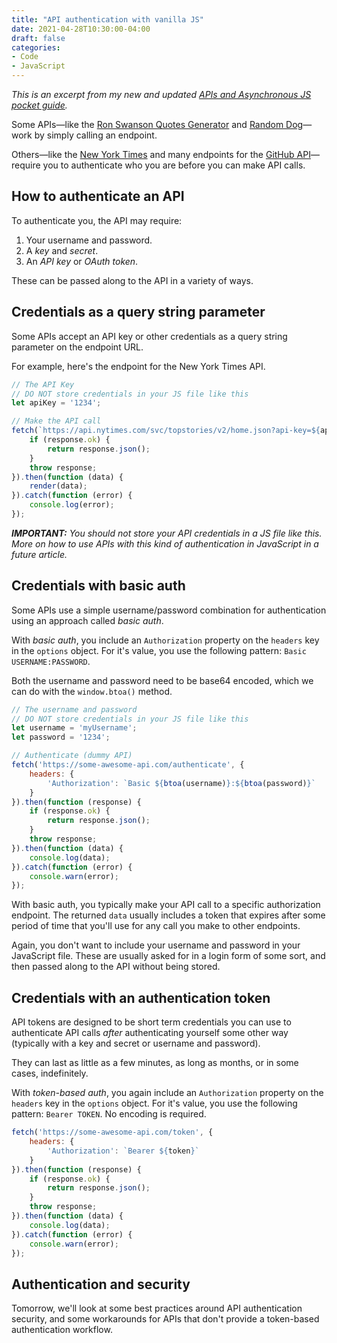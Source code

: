 ```yaml
---
title: "API authentication with vanilla JS"
date: 2021-04-28T10:30:00-04:00
draft: false
categories:
- Code
- JavaScript
---
```


_This is an excerpt from my new and updated [APIs and Asynchronous JS pocket guide](https://vanillajsguides.com/apis/)._

Some APIs&mdash;like the [Ron Swanson Quotes Generator](https://github.com/jamesseanwright/ron-swanson-quotes) and [Random Dog](https://random.dog/woof.json)&mdash;work by simply calling an endpoint.

Others&mdash;like the [New York Times](https://developer.nytimes.com/) and many endpoints for the [GitHub API](https://developer.github.com/v3/#authentication)&mdash;require you to authenticate who you are before you can make API calls.

## How to authenticate an API

To authenticate you, the API may require:

1. Your username and password.
2. A *key* and *secret*.
3. An *API key* or *OAuth token*.

These can be passed along to the API in a variety of ways.

## Credentials as a query string parameter

Some APIs accept an API key or other credentials as a query string parameter on the endpoint URL.

For example, here's the endpoint for the New York Times API.

```javascript
// The API Key
// DO NOT store credentials in your JS file like this
let apiKey = '1234';

// Make the API call
fetch(`https://api.nytimes.com/svc/topstories/v2/home.json?api-key=${apiKey}`).then(function (response) {
	if (response.ok) {
		return response.json();
	}
	throw response;
}).then(function (data) {
	render(data);
}).catch(function (error) {
	console.log(error);
});
```

_**IMPORTANT:** You should not store your API credentials in a JS file like this. More on how to use APIs with this kind of authentication in JavaScript in a future article._

## Credentials with basic auth

Some APIs use a simple username/password combination for authentication using an approach called _basic auth_.

With _basic auth_, you include an `Authorization` property on the `headers` key in the `options` object. For it's value, you use the following pattern: `Basic USERNAME:PASSWORD`.

Both the username and password need to be base64 encoded, which we can do with the `window.btoa()` method.

```javascript
// The username and password
// DO NOT store credentials in your JS file like this
let username = 'myUsername';
let password = '1234';

// Authenticate (dummy API)
fetch('https://some-awesome-api.com/authenticate', {
	headers: {
		'Authorization': `Basic ${btoa(username)}:${btoa(password)}`
	}
}).then(function (response) {
	if (response.ok) {
		return response.json();
	}
	throw response;
}).then(function (data) {
	console.log(data);
}).catch(function (error) {
	console.warn(error);
});
```

With basic auth, you typically make your API call to a specific authorization endpoint. The returned `data` usually includes a token that expires after some period of time that you'll use for any call you make to other endpoints.

Again, you don't want to include your username and password in your JavaScript file. These are usually asked for in a login form of some sort, and then passed along to the API without being stored.

## Credentials with an authentication token

API tokens are designed to be short term credentials you can use to authenticate API calls _after_ authenticating yourself some other way (typically with a key and secret or username and password).

They can last as little as a few minutes, as long as months, or in some cases, indefinitely.

With _token-based auth_, you again include an `Authorization` property on the `headers` key in the `options` object. For it's value, you use the following pattern: `Bearer TOKEN`. No encoding is required.

```javascript
fetch('https://some-awesome-api.com/token', {
	headers: {
		'Authorization': `Bearer ${token}`
	}
}).then(function (response) {
	if (response.ok) {
		return response.json();
	}
	throw response;
}).then(function (data) {
	console.log(data);
}).catch(function (error) {
	console.warn(error);
});
```

## Authentication and security

Tomorrow, we'll look at some best practices around API authentication security, and some workarounds for APIs that don't provide a token-based authentication workflow.